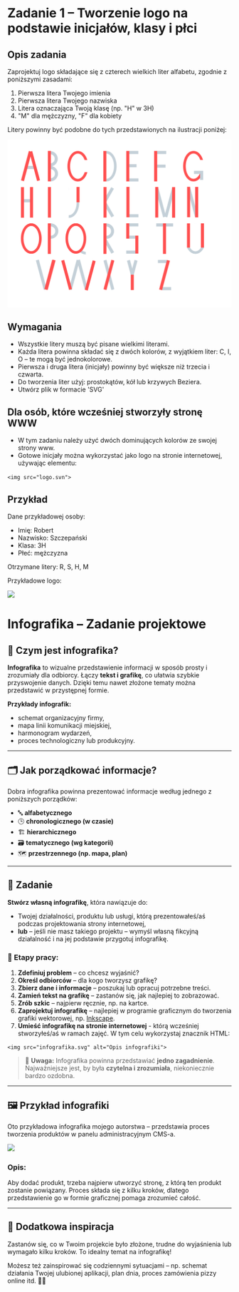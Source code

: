 # Zadanie 1 – Tworzenie logo na podstawie inicjałów, klasy i płci

## Opis zadania

Zaprojektuj logo składające się z czterech wielkich liter alfabetu, zgodnie z poniższymi zasadami:

1. Pierwsza litera Twojego imienia
2. Pierwsza litera Twojego nazwiska
3. Litera oznaczająca Twoją klasę (np. "H" w 3H)
4. "M" dla mężczyzny, "F" dla kobiety

Litery powinny być podobne do tych przedstawionych na ilustracji poniżej:

<img  src="alfabet.png" >

## Wymagania

- Wszystkie litery muszą być pisane wielkimi literami.
- Każda litera powinna składać się z dwóch kolorów, z wyjątkiem liter: C, I, O – te mogą być jednokolorowe.
- Pierwsza i druga litera (inicjały) powinny być większe niż trzecia i czwarta.
- Do tworzenia liter użyj: prostokątów, kół lub krzywych Beziera.
- Utwórz plik w formacie 'SVG'


## Dla osób, które wcześniej stworzyły stronę WWW

- W tym zadaniu należy użyć dwóch dominujących kolorów ze swojej strony www.
- Gotowe inicjały można wykorzystać jako logo na stronie internetowej, używając elementu:


```<img src="logo.svn">```

## Przykład

Dane przykładowej osoby:
- Imię: Robert
- Nazwisko: Szczepański
- Klasa: 3H
- Płeć: mężczyzna

Otrzymane litery: R, S, H, M

Przykładowe logo:

<img  src="logo_rshm.png">

# Infografika – Zadanie projektowe

## 🎯 Czym jest infografika?

**Infografika** to wizualne przedstawienie informacji w sposób prosty i zrozumiały dla odbiorcy. Łączy **tekst i grafikę**, co ułatwia szybkie przyswojenie danych. Dzięki temu nawet złożone tematy można przedstawić w przystępnej formie.

**Przykłady infografik:**
- schemat organizacyjny firmy,
- mapa linii komunikacji miejskiej,
- harmonogram wydarzeń,
- proces technologiczny lub produkcyjny.

---

## 🗂 Jak porządkować informacje?

Dobra infografika powinna prezentować informacje według jednego z poniższych porządków:

- 🔤 **alfabetycznego**
- 🕒 **chronologicznego (w czasie)**
- 🏗 **hierarchicznego**
- 🗃 **tematycznego (wg kategorii)**
- 🗺 **przestrzennego (np. mapa, plan)**

---

## 📝 Zadanie

**Stwórz własną infografikę**, która nawiązuje do:

- Twojej działalności, produktu lub usługi, którą prezentowałeś/aś podczas projektowania strony internetowej,
- **lub** – jeśli nie masz takiego projektu – wymyśl własną fikcyjną działalność i na jej podstawie przygotuj infografikę.

### 🔧 Etapy pracy:

1. **Zdefiniuj problem** – co chcesz wyjaśnić?
2. **Określ odbiorców** – dla kogo tworzysz grafikę?
3. **Zbierz dane i informacje** – poszukaj lub opracuj potrzebne treści.
4. **Zamień tekst na grafikę** – zastanów się, jak najlepiej to zobrazować.
5. **Zrób szkic** – najpierw ręcznie, np. na kartce.
6. **Zaprojektuj infografikę** – najlepiej w programie graficznym do tworzenia grafiki wektorowej, np. [Inkscape](https://inkscape.org/pl/).
7. **Umieść infografikę na stronie internetowej** - którą wcześniej stworzyłeś/aś w ramach zajęć.
W tym celu wykorzystaj znacznik HTML:

```
<img src="infografika.svg" alt="Opis infografiki">
```


> 🎯 **Uwaga:** Infografika powinna przedstawiać **jedno zagadnienie**. Najważniejsze jest, by była **czytelna i zrozumiała**, niekoniecznie bardzo ozdobna.

---

## 🖼 Przykład infografiki

Oto przykładowa infografika mojego autorstwa – przedstawia proces tworzenia produktów w panelu administracyjnym CMS-a.

<img  src="cmsrs_cmreate_shop_320.svg">

### Opis:

Aby dodać produkt, trzeba najpierw utworzyć stronę, z którą ten produkt zostanie powiązany. Proces składa się z kilku kroków, dlatego przedstawienie go w formie graficznej pomaga zrozumieć całość.

---

## 🧠 Dodatkowa inspiracja

Zastanów się, co w Twoim projekcie było złożone, trudne do wyjaśnienia lub wymagało kilku kroków. To idealny temat na infografikę!

Możesz też zainspirować się codziennymi sytuacjami – np. schemat działania Twojej ulubionej aplikacji, plan dnia, proces zamówienia pizzy online itd. 🎨🍕
